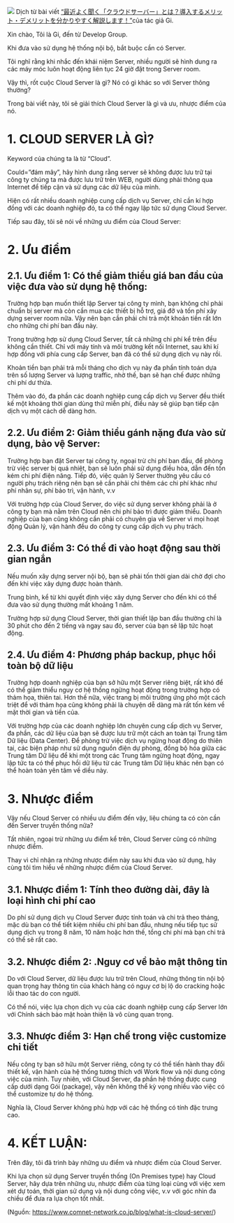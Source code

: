 ![](https://images.viblo.asia/f908c486-1358-44a0-b9a1-20921d41bb67.jpg)
Dịch từ bài viết [“最近よく聞く「クラウドサーバー」とは？導入するメリット・デメリットを分かりやすく解説します！”](https://www.comnet-network.co.jp/blog/what-is-cloud-server/)của tác giả Gi.

Xin chào, Tôi là Gi, đến từ Develop Group.

Khi đưa vào sử dụng hệ thống nội bộ, bắt buộc cần có Server.

Tôi nghĩ rằng khi nhắc đến khái niệm Server, nhiều người sẽ hình dung ra các máy móc luôn hoạt động liên tục 24 giờ đặt trong Server room.

Vậy thì, rốt cuộc Cloud Server là gì? Nó có gì khác so với Server thông thường?

Trong bài viết này, tôi sẽ giải thích Cloud Server là gì và ưu, nhược điểm của nó.

# 1. CLOUD SERVER LÀ GÌ?
Keyword của chúng ta là từ “Cloud”.

Could=”đám mây”, hãy hình dung rằng server sẽ không được lưu trữ tại công ty chúng ta mà được lưu trữ trên WEB, người dùng phải thông qua Internet để tiếp cận và sử dụng các dữ liệu của mình.

Hiện có rất nhiều doanh nghiệp cung cấp dịch vụ Server, chỉ cần kí hợp đồng với các doanh nghiệp đó, ta có thể ngay lập tức sử dụng Cloud Server.

Tiếp sau đây, tôi sẽ nói về những ưu điểm của Cloud Server:
# 2. Ưu điểm
## 2.1. Ưu điểm 1: Có thể giảm thiểu giá ban đầu của việc đưa vào sử dụng hệ thống:
Trường hợp bạn muốn thiết lập Server tại công ty mình, bạn không chỉ phải chuẩn bị server mà còn cần mua các thiết bị hỗ trợ, giá đỡ và tốn phí xây dựng server room nữa. Vậy nên bạn cần phải chi trả một khoản tiền rất lớn cho những chi phí ban đầu này.

Trong trường hợp sử dụng Cloud Server, tất cả những chi phí kể trên đều không cần thiết. Chỉ với máy tính và môi trường kết nối Internet, sau khi kí hợp đồng với phía cung cấp Server, bạn đã có thể sử dụng dịch vụ này rồi.

Khoản tiền bạn phải trả mỗi tháng cho dịch vụ này đa phần tính toán dựa trên số lượng Server và lượng traffic, nhờ thế, bạn sẽ hạn chế được những chi phí dư thừa.

Thêm vào đó, đa phần các doanh nghiệp cung cấp dịch vụ Server đều thiết kế một khoảng thời gian dùng thử miễn phí, điều này sẽ giúp bạn tiếp cận dịch vụ một cách dễ dàng hơn.
## 2.2. Ưu điểm 2: Giảm thiểu gánh nặng đưa vào sử dụng, bảo vệ Server:
Trường hợp bạn đặt Server tại công ty, ngoại trừ chi phí ban đầu, để phòng trừ việc server bị quá nhiệt, bạn sẽ luôn phải sử dụng điều hòa, dẫn đến tốn kém chi phí điện năng. Tiếp đó, việc quản lý Server thường yêu cầu có người phụ trách riêng nên bạn sẽ cần phải chi thêm các chi phí khác như phí nhân sự, phí bảo trì, vận hành, v.v

Với trường hợp của Cloud Server, do việc sử dụng server không phải là ở công ty bạn mà nằm trên Cloud nên chi phí bảo trì được giảm thiểu. Doanh nghiệp của bạn cũng không cần phải có chuyên gia về Server vì mọi hoạt động Quản lý, vận hành đều do công ty cung cấp dịch vụ phụ trách.
## 2.3. Ưu điểm 3: Có thể đi vào hoạt động sau thời gian ngắn
Nếu muốn xây dựng server nội bộ, bạn sẽ phải tốn thời gian dài chờ đợi cho đến khi việc xây dựng được hoàn thành.

Trung bình, kể từ khi quyết định việc xây dựng Server cho đến khi có thể đưa vào sử dụng thường mất khoảng 1 năm. 

Trường hợp sử dụng Cloud Server, thời gian thiết lập ban đầu thường chỉ là 30 phút cho đến 2 tiếng và ngay sau đó, server của bạn sẽ lập tức hoạt động.
## 2.4. Ưu điểm 4: Phương pháp backup, phục hồi toàn bộ dữ liệu
Trường hợp doanh nghiệp của bạn sở hữu một Server riêng biệt, rất khó để có thể giảm thiểu nguy cơ hệ thống ngừng hoạt động trong trường hợp có thảm họa, thiên tai. Hơn thế nữa, việc trang bị môi trường ứng phó một cách triệt để với thảm họa cũng không phải là chuyện dễ dàng mà rất tốn kém về mặt thời gian và tiền của. 

Với trường hợp của các doanh nghiệp lớn chuyên cung cấp dịch vụ Server, đa phần, các dữ liệu của bạn sẽ được lưu trữ một cách an toàn tại Trung tâm Dữ liệu (Data Center). Để phòng trừ việc dịch vụ ngừng hoạt động do thiên tai, các biện pháp như sử dụng nguồn điện dự phòng, đồng bộ hóa giữa các Trung tâm Dữ liệu để khi một trong các Trung tâm ngừng hoạt động, ngay lập tức ta có thể phục hồi dữ liệu từ các Trung tâm Dữ liệu khác nên bạn có thể hoàn toàn yên tâm về diều này.
# 3. Nhược điểm
Vậy nếu Cloud Server có nhiều ưu điểm đến vậy, liệu chúng ta có còn cần đến Server truyền thống nữa?

Tất nhiên, ngoại trừ những ưu điểm kể trên, Cloud Server cũng có những nhược điểm.

Thay vì chỉ nhận ra những nhược điểm này sau khi đưa vào sử dụng, hãy cùng tôi tìm hiểu về những nhược điểm của Cloud Server.
## 3.1. Nhược điểm 1: Tính theo đường dài, đây là loại hình chi phí cao
Do phí sử dụng dịch vụ Cloud Server được tính toán và chi trả theo tháng, mặc dù bạn có thể tiết kiệm nhiều chi phí ban đầu, nhưng nếu tiếp tục sử dụng dịch vụ trong 8 năm, 10 năm hoặc hơn thế, tổng chi phí mà bạn chi trả có thể sẽ rất cao.

## 3.2. Nhược điểm 2: .Nguy cơ về bảo mật thông tin
Do với Cloud Server, dữ liệu được lưu trữ trên Cloud, những thông tin nội bộ quan trọng hay thông tin của khách hàng có nguy cơ bị lộ do cracking hoặc lỗi thao tác do con người.

Có thể nói, việc lựa chọn dịch vụ của các doanh nghiệp cung cấp Server lớn với Chính sách bảo mật hoàn thiện là vô cùng quan trọng.

## 3.3. Nhược điểm 3: Hạn chế trong việc customize chi tiết
Nếu công ty bạn sở hữu một Server riêng, công ty có thể tiến hành thay đổi thiết kế, vận hành của hệ thống tương thích với Work flow và nội dung công việc của mình. Tuy nhiên, với Cloud Server, đa phần hệ thống được cung cấp dưới dạng Gói (package), vậy nên không thể kỳ vọng nhiều vào việc có thể customize tự do hệ thống.

Nghĩa là, Cloud Server không phù hợp với các hệ thống có tính đặc trưng cao.

# 4. KẾT LUẬN:
Trên đây, tôi đã trình bày những ưu điểm và nhược điểm của Cloud Server.

Khi lựa chọn sử dụng Server truyền thống (On Premises type) hay Cloud Server, hãy dựa trên những ưu, nhược điểm của từng loại cùng với việc xem xét dự toán, thời gian sử dụng và nội dung công việc, v.v  với góc nhìn đa chiều để đưa ra lựa chọn tốt nhất.

(Nguồn: https://www.comnet-network.co.jp/blog/what-is-cloud-server/)